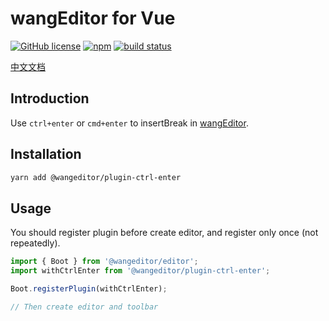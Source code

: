 # wangEditor for Vue

[![GitHub license](https://img.shields.io/badge/license-MIT-blue.svg)](https://github.com/facebook/react/blob/main/LICENSE) [![npm](https://img.shields.io/npm/v/@wangeditor/editor-for-vue.svg)](https://www.npmjs.com/package/@wangeditor/editor-for-vue/v/next) [![build status](https://github.com/vuejs/vue-next/actions/workflows/ci.yml/badge.svg?branch=master)](https://github.com/wangeditor-team/wangEditor-for-vue/actions)

[中文文档](./README.md)

## Introduction

Use `ctrl+enter` or `cmd+enter` to insertBreak in [wangEditor](https://www.wangeditor.com/v5/en/).

## Installation

```sh
yarn add @wangeditor/plugin-ctrl-enter
```

## Usage

You should register plugin before create editor, and register only once (not repeatedly).

```js
import { Boot } from '@wangeditor/editor';
import withCtrlEnter from '@wangeditor/plugin-ctrl-enter';

Boot.registerPlugin(withCtrlEnter);

// Then create editor and toolbar
```
